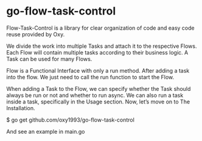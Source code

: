 # go-flow-task-control

Flow-Task-Control is a library for clear organization of code and easy code reuse provided by Oxy.

We divide the work into multiple Tasks and attach it to the respective Flows. Each Flow will contain multiple tasks according to their business logic. A Task can be used for many Flows.

Flow is a Functional Interface with only a run method. After adding a task into the flow. We just need to call the run function to start the Flow.

When adding a Task to the Flow, we can specify whether the Task should always be run or not and whether to run async. We can also run a task inside a task, specifically in the Usage section. Now, let’s move on to The Installation.

$ go get github.com/oxy1993/go-flow-task-control

And see an example in main.go
